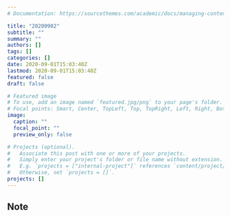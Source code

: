 ```yaml
---
# Documentation: https://sourcethemes.com/academic/docs/managing-content/

title: "20200902"
subtitle: ""
summary: ""
authors: []
tags: []
categories: []
date: 2020-09-01T15:03:40Z
lastmod: 2020-09-01T15:03:40Z
featured: false
draft: false

# Featured image
# To use, add an image named `featured.jpg/png` to your page's folder.
# Focal points: Smart, Center, TopLeft, Top, TopRight, Left, Right, BottomLeft, Bottom, BottomRight.
image:
  caption: ""
  focal_point: ""
  preview_only: false

# Projects (optional).
#   Associate this post with one or more of your projects.
#   Simply enter your project's folder or file name without extension.
#   E.g. `projects = ["internal-project"]` references `content/project/deep-learning/index.md`.
#   Otherwise, set `projects = []`.
projects: []
---
```


## Note

